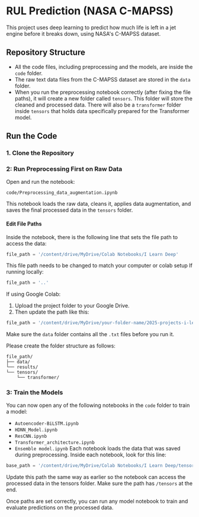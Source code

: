 
# RUL Prediction (NASA C-MAPSS)

This project uses deep learning to predict how much life is left in a jet engine before it breaks down, using NASA's C-MAPSS dataset.

## Repository Structure

- All the code files, including preprocessing and the models, are inside the `code` folder.
- The raw text data files from the C-MAPSS dataset are stored in the `data` folder.
- When you run the preprocessing notebook correctly (after fixing the file paths), it will create a new folder called `tensors`. This folder will store the cleaned and processed data. There will also be a `transformer` folder inside `tensors` that holds data specifically prepared for the Transformer model.

## Run the Code

### 1. Clone the Repository
### 2: Run Preprocessing First on Raw Data
Open and run the notebook:
```
code/Preprocessing_data_augmentation.ipynb
```
This notebook loads the raw data, cleans it, applies data augmentation, and saves the final processed data in the `tensors` folder.
#### Edit File Paths
Inside the notebook, there is the following line that sets the file path to access the data:
```python
file_path = '/content/drive/MyDrive/Colab Notebooks/I Learn Deep'
```
This file path needs to be changed to match your computer or colab setup
If running locally:
```python
file_path = '..'
```
If using Google Colab:
1. Upload the project folder to your Google Drive.
2. Then update the path like this:
```python
file_path = '/content/drive/MyDrive/your-folder-name/2025-projects-i-learn-deep'
```
Make sure the `data` folder contains all the `.txt` files before you run it.

Please create the folder structure as follows:
```
file_path/
├── data/
└── results/
└── tensors/
    └── transformer/
```

### 3: Train the Models
You can now open any of the following notebooks in the `code` folder to train a model:
- `Autoencoder-BiLSTM.ipynb`
- `HDNN_Model.ipynb`
- `ResCNN.ipynb`
- `Transformer_architecture.ipynb`
- `Ensemble model.ipynb`
Each notebook loads the data that was saved during preprocessing. Inside each notebook, look for this line:
```python
base_path = '/content/drive/MyDrive/Colab Notebooks/I Learn Deep/tensors'
```
Update this path the same way as earlier so the notebook can access the processed data in the tensors folder. Make sure the path has `/tensors` at the end.

Once paths are set correctly, you can run any model notebook to train and evaluate predictions on the processed data.
